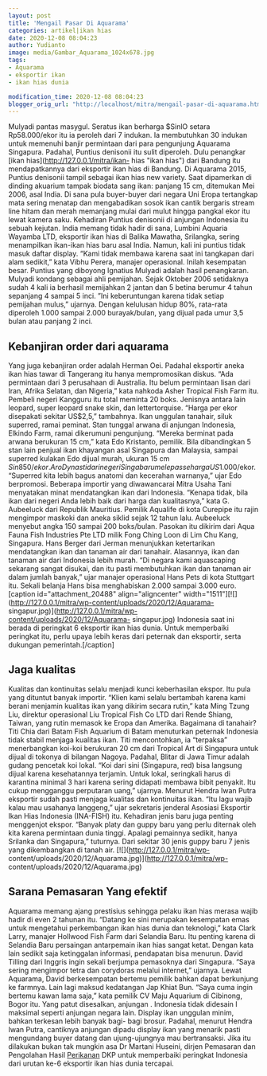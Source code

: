 ```yaml
---
layout: post
title: 'Mengail Pasar Di Aquarama'
categories: artikel|ikan hias
date: 2020-12-08 08:04:23
author: Yudianto
image: media/Gambar_Aquarama_1024x678.jpg
tags:
- Aquarama
- eksportir ikan
- ikan hias dunia

modification_time: 2020-12-08 08:04:23
blogger_orig_url: "http://localhost/mitra/mengail-pasar-di-aquarama.html"
---
```


Mulyadi pantas masygul. Seratus ikan berharga $SinlO setara Rp58.000/ekor itu
ia peroleh dari 7 indukan. Ia membutuhkan 30 indukan untuk memenuhi banjir
permintaan dari para pengunjung Aquarama Singapura. Padahal, Puntius denisonii
itu sulit diperoleh. Dulu penangkar [ikan hias](http://127.0.0.1/mitra/ikan-
hias "ikan hias") dari Bandung itu mendapatkannya dari eksportir ikan hias di
Bandung. Di Aquarama 2015, Puntius denisonii tampil sebagai ikan hias new
variety. Saat dipamerkan di dinding akuarium tampak biodata sang ikan: panjang
15 cm, ditemukan Mei 2006, asal India. Di sana pula buyer-buyer dari negara
Uni Eropa tertangkap mata sering menatap dan mengabadikan sosok ikan cantik
bergaris stream line hitam dan merah memanjang mulai dari mulut hingga pangkal
ekor itu lewat kamera saku. Kehadiran Puntius denisonii di anjungan Indonesia
itu sebuah kejutan. India memang tidak hadir di sana, Lumbini Aquaria Wayamba
LTD, eksportir ikan hias di Balika Mawatha, Srilangka, sering menampilkan
ikan-ikan hias baru asal India. Namun, kali ini puntius tidak masuk daftar
display. “Kami tidak membawa karena saat ini tangkapan dari alam sedikit,”
kata Vibhu Perera, manajer operasional. Inilah kesempatan besar. Puntius yang
diboyong Ignatius Mulyadi adalah hasil penangkaran. Mulyadi kondang sebagai
ahli pemijahan. Sejak Oktober 2006 setidaknya sudah 4 kali ia berhasil
memijahkan 2 jantan dan 5 betina berumur 4 tahun sepanjang 4 sampai 5 inci.
”Ini keberuntungan karena tidak setiap pemijahan mulus,” ujarnya. Dengan
kelulusan hidup 80%, rata-rata diperoleh 1.000 sampai 2.000 burayak/bulan,
yang dijual pada umur 3,5 bulan atau panjang 2 inci.

## Kebanjiran order dari aquarama

Yang juga kebanjiran order adalah Herman Oei. Padahal eksportir aneka ikan
hias tawar di Tangerang itu hanya mempromosikan diskus. “Ada permintaan dari 3
perusahaan di Australia. Itu belum permintaan lisan dari Iran, Afrika Selatan,
dan Nigeria,” kata nahkoda Asher Tropical Fish Farm itu. Pembeli negeri
Kangguru itu total meminta 20 boks. Jenisnya antara lain leopard, super
leopard snake skin, dan lettertorquise. “Harga per ekor disepakati sekitar
US$2,5,” tambahnya. Ikan unggulan tanahair, siluk superred, ramai peminat.
Stan tunggal arwana di anjungan Indonesia, Elkindo Farm, ramai dikerumuni
pengunjung. “Mereka berminat pada arwana berukuran 15 cm,” kata Edo Kristanto,
pemilik. Bila dibandingkan 5 stan lain penjual ikan khayangan asal Singapura
dan Malaysia, sampai superred kulakan Edo dijual murah, ukuran 15 cm
$Sin850/ekor. Aro Dynasti dari negeri Singa baru melepas seharga
US$1.000/ekor. “Superred kita lebih bagus anatomi dan kecerahan warnanya,”
ujar Edo berpromosi. Beberapa importir yang diwawancarai Mitra Usaha Tani
menyatakan minat mendatangkan ikan dari Indonesia. “Kenapa tidak, bila ikan
dari negeri Anda lebih baik dari harga dan kualitasnya,” kata G. Aubeeluck
dari Republik Mauritius. Pemilik Aqualife di kota Curepipe itu rajin mengimpor
maskoki dan aneka siklid sejak 12 tahun lalu. Aubeeluck menyebut angka 150
sampai 200 boks/bulan. Pasokan itu dikirim dari Aqua Fauna Fish Industries Pte
LTD milik Fong Ching Loon di Lim Chu Kang, Singapura. Hans Berger dari Jerman
menunjukkan ketertarikan mendatangkan ikan dan tanaman air dari tanahair.
Alasannya, ikan dan tanaman air dari Indonesia lebih murah. “Di negara kami
aquascaping sekarang sangat disukai, dan itu pasti membutuhkan ikan dan
tanaman air dalam jumlah banyak,” ujar manajer operasional Hans Pets di kota
Stuttgart itu. Sekali belanja Hans bisa menghabiskan 2.000 sampai 3.000 euro.
[caption id="attachment_20488" align="aligncenter"
width="1511"][![](http://127.0.0.1/mitra/wp-content/uploads/2020/12/Aquarama-
singapur.jpg)](http://127.0.0.1/mitra/wp-content/uploads/2020/12/Aquarama-
singapur.jpg) Indonesia saat ini berada di peringkat 6 eksportir ikan hias
dunia. Untuk memperbaiki peringkat itu, perlu upaya lebih keras dari peternak
dan eksportir, serta dukungan pemerintah.[/caption]

## Jaga kualitas

Kualitas dan kontinuitas selalu menjadi kunci keberhasilan ekspor. Itu pula
yang dituntut banyak importir. “Klien kami selalu bertambah karena kami berani
menjamin kualitas ikan yang dikirim secara rutin,” kata Ming Tzung Liu,
direktur operasional Liu Tropical Fish Co LTD dari Rende Shiang, Taiwan, yang
rutin memasok ke Eropa dan Amerika. Bagaimana di tanahair? Titi Chia dari
Batam Fish Aquarium di Batam menuturkan peternak Indonesia tidak stabil
menjaga kualitas ikan. Titi mencontohkan, ia “terpaksa” menerbangkan koi-koi
berukuran 20 cm dari Tropical Art di Singapura untuk dijual di tokonya di
bilangan Nagoya. Padahal, Blitar di Jawa Timur adalah gudang pencetak koi
lokal. “Koi dari sini (Singapura, red) bisa langsung dijual karena
kesehatannya terjamin. Untuk lokal, seringkali harus di karantina minimal 3
hari karena sering didapati membawa bibit penyakit. Itu cukup mengganggu
perputaran uang,” ujarnya. Menurut Hendra Iwan Putra eksportir sudah pasti
menjaga kualitas dan kontinuitas ikan. “Itu lagu wajib kalau mau usahanya
langgeng,” ujar sekretaris jenderal Asosiasi Eksportir Ikan Hias Indonesia
(INA-FISH) itu. Kehadiran jenis baru juga penting menggenjot ekspor. “Banyak
platy dan guppy baru yang perlu diternak oleh kita karena permintaan dunia
tinggi. Apalagi pemainnya sedikit, hanya Srilanka dan Singapura,” tuturnya.
Dari sekitar 30 jenis guppy baru 7 jenis yang dikembangkan di tanah air.
[![](http://127.0.0.1/mitra/wp-
content/uploads/2020/12/Aquarama.jpg)](http://127.0.0.1/mitra/wp-
content/uploads/2020/12/Aquarama.jpg)

## Sarana Pemasaran Yang efektif

Aquarama memang ajang prestisius sehingga pelaku ikan hias merasa wajib hadir
di even 2 tahunan itu. “Datang ke sini merupakan kesempatan emas untuk
mengetahui perkembangan ikan hias dunia dan teknologi,” kata Clark Larry,
manajer Hollwood Fish Farm dari Selandia Baru. Itu penting karena di Selandia
Baru persaingan antarpemain ikan hias sangat ketat. Dengan kata lain sedikit
saja ketinggalan informasi, pendapatan bisa menurun. David Tilling dari
Inggris ingin sekali berjumpa pemasoknya dari Singapura. “Saya sering
mengimpor tetra dan corydoras melalui internet,” ujarnya. Lewat Aquarama,
David berkesempatan bertemu pemilik bahkan dapat berkunjung ke farmnya. Lain
lagi maksud kedatangan Jap Khiat Bun. “Saya cuma ingin bertemu kawan lama
saja,” kata pemilik CV Maju Aquarium di Cibinong, Bogor itu. Yang patut
disesalkan, anjungan . Indonesia tidak didesain I maksimal seperti anjungan
negara lain. Display ikan unggulan minim, bahkan terkesan lebih banyak bagi-
bagi brosur. Padahal, menurut Hendra Iwan Putra, cantiknya anjungan dipadu
display ikan yang menarik pasti mengundang buyer datang dan ujung-ujungnya mau
bertransaksi. Jika itu dilakukan bukan tak mungkin asa Dr Martani Huseini,
dirjen Pemasaran dan Pengolahan Hasil
[Perikanan](http://127.0.0.1/mitra/perikanan "Perikanan") DKP untuk
memperbaiki peringkat Indonesia dari urutan ke-6 eksportir ikan hias dunia
tercapai.



